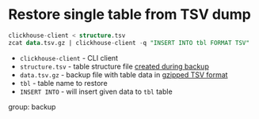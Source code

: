 # Restore single table from TSV dump

```sql
clickhouse-client < structure.tsv
zcat data.tsv.gz | clickhouse-client -q "INSERT INTO tbl FORMAT TSV"
```

- `clickhouse-client` - CLI client
- `structure.tsv` - table structure file [created during backup](/clickhouse/backup-single-table-using-tsv-dump)
- `data.tsv.gz` - backup file with table data in [gzipped TSV format](/clickhouse/backup-single-table-using-tsv-dump)
- `tbl` - table name to restore
- `INSERT INTO` - will insert given data to `tbl` table

group: backup


